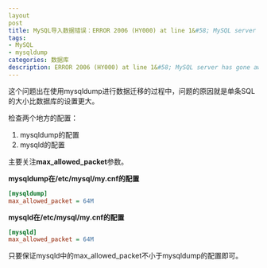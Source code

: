 ```yaml
---
layout
post
title: MySQL导入数据错误：ERROR 2006 (HY000) at line 1&#58; MySQL server has gone away
tags:
- MySQL
- mysqldump
categories: 数据库
description: ERROR 2006 (HY000) at line 1&#58; MySQL server has gone away
---
```


这个问题出在使用mysqldump进行数据迁移的过程中，问题的原因就是单条SQL的大小比数据库的设置更大。

检查两个地方的配置：

1. mysqldump的配置
2. mysqld的配置

主要关注**max_allowed_packet**参数。

**mysqldump在/etc/mysql/my.cnf的配置**
```ini
[mysqldump]
max_allowed_packet = 64M
```

**mysqld在/etc/mysql/my.cnf的配置**
```ini
[mysqld]
max_allowed_packet = 64M
```
只要保证mysqld中的max_allowed_packet不小于mysqldump的配置即可。
